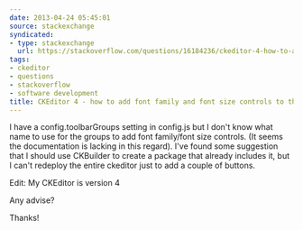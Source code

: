 ```yaml
---
date: 2013-04-24 05:45:01
source: stackexchange
syndicated:
- type: stackexchange
  url: https://stackoverflow.com/questions/16184236/ckeditor-4-how-to-add-font-family-and-font-size-controls-to-the-toolbar
tags:
- ckeditor
- questions
- stackoverflow
- software development
title: CKEditor 4 - how to add font family and font size controls to the toolbar
---
```


I have a config.toolbarGroups setting in config.js but I don't know what name to use for the groups to add font family/font size controls. (It seems the documentation is lacking in this regard). I've found some suggestion that I should use CKBuilder to create a package that already includes it, but I can't redeploy the entire ckeditor just to add a couple of buttons.

Edit: My CKEditor is version 4

Any advise? 

Thanks!